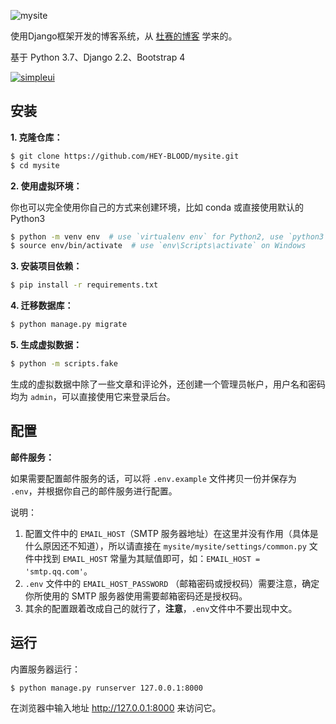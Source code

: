 ![mysite](https://socialify.git.ci/HEY-BLOOD/mysite/image?description=1&pattern=Plus&theme=Light)

使用Django框架开发的博客系统，从 [杜赛的博客](https://www.dusaiphoto.com/) 学来的。

基于 Python 3.7、Django 2.2、Bootstrap 4

[![simpleui](https://img.shields.io/badge/developing%20with-Simpleui-2077ff.svg)](https://github.com/newpanjing/simpleui)

## 安装

**1. 克隆仓库：**

```sh
$ git clone https://github.com/HEY-BLOOD/mysite.git
$ cd mysite
```

**2. 使用虚拟环境：**

你也可以完全使用你自己的方式来创建环境，比如 conda 或直接使用默认的 Python3

```sh
$ python -m venv env  # use `virtualenv env` for Python2, use `python3 ...` for Python3 on Linux & macOS
$ source env/bin/activate  # use `env\Scripts\activate` on Windows
```

**3. 安装项目依赖：**

```sh
$ pip install -r requirements.txt
```

**4. 迁移数据库：**

```sh
$ python manage.py migrate
```

**5. 生成虚拟数据：**

```sh
$ python -m scripts.fake
```

生成的虚拟数据中除了一些文章和评论外，还创建一个管理员帐户，用户名和密码均为 `admin`，可以直接使用它来登录后台。

## 配置

**邮件服务：**

如果需要配置邮件服务的话，可以将 `.env.example` 文件拷贝一份并保存为 `.env`，并根据你自己的邮件服务进行配置。

说明：

1. 配置文件中的 `EMAIL_HOST`（SMTP 服务器地址）在这里并没有作用（具体是什么原因还不知道），所以请直接在 `mysite/mysite/settings/common.py` 文件中找到 `EMAIL_HOST` 常量为其赋值即可，如：`EMAIL_HOST = 'smtp.qq.com'`。
2. `.env` 文件中的 `EMAIL_HOST_PASSWORD` （邮箱密码或授权码）需要注意，确定你所使用的 SMTP 服务器使用需要邮箱密码还是授权码。
3. 其余的配置跟着改成自己的就行了，**注意**，`.env`文件中不要出现中文。

## 运行

内置服务器运行：

```sh
$ python manage.py runserver 127.0.0.1:8000
```

在浏览器中输入地址 http://127.0.0.1:8000 来访问它。
